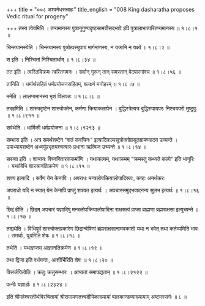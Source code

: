 +++
title = "००८ अश्वमेधसन्नाहः"
title_english = "008 King dasharatha proposes Vedic ritual for progeny"

+++
तस्य त्वेवमिति । तप्यमानस्य पुत्रानुगुण्यदृष्टसामग्रीसद्भावे ऽपि पुत्रालाभात्परितप्यमानस्य  ॥  १।८।१ ॥   

  

चिन्तयानस्येति । चिन्तयानस्य पुत्रोत्पत्त्युपायं मार्गमाणस्य, न यजामि न यक्ष्ये  ॥  १।८।२ ॥   

  

स इति । निश्चितां निश्चितार्थाम्  ॥  १।८।३४ ॥   

  

तत इति । त्वरितविक्रमः त्वरितगमनः । सर्वान् गुरून् तान् समस्तान् वेदपारगांश्च  ॥  १।८।५६ ॥   

  

तानिति । धर्मार्थसहितं धर्मप्रयोजनसहितम्, श्लक्ष्णं मनोहरम्  ॥  १।८।७ ॥   

  

ममेति । लालप्यमानस्य भृशं विलपतः  ॥  १।८।८ ॥   

  

तदहमिति । शास्त्रदृष्टेन शास्त्रोक्तेन, कर्मणा क्रियाकलापेन । बुद्धिरत्रेत्यत्र बुद्धिरुपायपरः निश्चयपरो तुष्टुवुः  ॥  १।८।९११ ॥   

  

सर्वथेति । धार्मिकी धर्मप्रयोजना  ॥  १।८।१२१३ ॥   

  

सम्भारा इति । अत्र समर्थशब्देन "शतं कवचिनः" इत्यादिकल्पसूत्रोक्तोग्रसूतग्रामण्यादय उच्यन्ते । उपाध्यायशब्देन अध्वर्युप्रभृतयश्चत्वारः प्रधाना ऋत्विज उच्यन्ते  ॥  १।८।१४ ॥   

  

सरय्वा इति । शान्तयः विघ्ननिवारककर्माणि । यथाकल्पम्, यथाक्रमम् "क्रमस्तु कथ्यते कल्पे" इति भागुरिः । यथाविधि शास्त्रानतिक्रमेण  ॥  १।८।१५ ॥   

  

शक्य इत्यादि । सर्वेण येन केनापि । अपराधः मन्त्रलोपक्रियालोपादिरूपः, कष्टः अनर्थकरः  

अपराधो यदि न स्यात् येन केनापि प्राप्तुं शक्यत इत्यर्थः । अपचारसमुद्भवादनन्य सुलभ इत्यर्थः  ॥  १।८।१६ ॥   

  

छिद्रं हीति । छिद्रम् अपचारं यज्ञादिषु मन्त्रलोपक्रियालोपादिना राक्षसत्वं प्राप्ता ब्राह्मणा ब्रह्मराक्षसा इत्युच्यन्ते  ॥  १।८।१७ ॥   

  

तद्यथेति । विधिपूर्वं शास्त्रोक्तप्रकारेण छिद्रान्वेषिणां ब्रह्मराक्षसानामवकाशो यथा न भवेत् तथा कर्तव्यमिति भावः । समर्थाः, यूयमिति शेषः  ॥  १।८।१८ ॥   

  

तथेति । यथाज्ञप्तम् आज्ञानतिक्रमेण  ॥  १।८।१९ ॥   

  

तथा द्विजा इति वर्धयन्तः, आशीर्भिरिति शेषः  ॥  १।८।२० ॥   

  

विसर्जयित्वेति । क्रतुः क्रतुसम्भारः । आप्यतां समापद्यताम्  ॥  १।८।२१२२ ॥   

  

पत्नीः यज्ञार्हाः  ॥  १।८।२३२४ ॥   

  

इति श्रीमहेश्वरतीर्थविरचितायां श्रीरामायणतत्त्वदीपिकाख्यायां बालकाण्डव्याख्यायाम् अष्टमस्सर्गः  ॥  ८  ॥   

  

  

